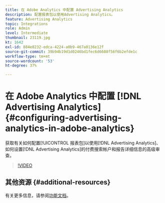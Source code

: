 ```yaml
---
title: 在 Adobe Analytics 中配置 Advertising Analytics
description: 配置报表包以使用Advertising Analytics。
feature: Advertising Analytics
topic: Integrations
role: Admin
level: Intermediate
thumbnail: 23119.jpg
kt: 1642
exl-id: 884e8232-edca-4224-a0b9-467a0136e12f
source-git-commit: 39b94b19d1d0246bd1fec6d6608f56f6b2efde1c
workflow-type: tm+mt
source-wordcount: '53'
ht-degree: 37%

---
```


# 在 Adobe Analytics 中配置 [!DNL Advertising Analytics] {#configuring-advertising-analytics-in-adobe-analytics}

获取有关如何配置[!UICONTROL 报表包]以使用[!DNL Advertising Analytics]、如何设置[!DNL Advertising Analytics]的付费搜索帐户和报告详细信息的高级审查。

>[!VIDEO](https://video.tv.adobe.com/v/23119/?quality=12&learn=on)

## 其他资源 {#additional-resources}

有关更多信息，请参阅[功能文档](https://experienceleague.adobe.com/docs/analytics/integration/advertising-analytics/overview.html?lang=zh-Hans)。
